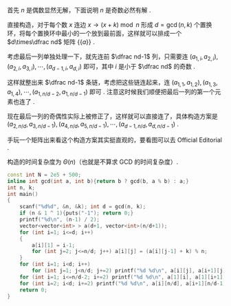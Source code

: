 首先 $n$ 是偶数显然无解，下面说明 $n$ 是奇数必然有解 .

直接构造，对于每个数 $x$ 连边 $x\to(x+k)\bmod n$ 形成 $d=\gcd(n,k)$ 个置换环，将每个置换环中最小的一个放到最前面，这样就可以排成一个 $d\times\dfrac nd$ 矩阵 $\{\{a\}\}$ .

考虑最后一列单独处理一下，就先连前 $\dfrac nd-1$ 列，只需要连 $(a_{1,i},a_{2,i}),(a_{2,i},a_{3,i}),\cdots,(a_{d-1,i},a_{d,i})$ 即可，其中 $i$ 是小于 $\dfrac nd$ 的奇数 .

这样就整出来 $\dfrac nd-1$ 条链，考虑把这些链连起来，连 $(a_{1,1},a_{1,2}),(a_{1,3},a_{1,4}),\cdots,(a_{1,n/d-2},a_{1,n/d-1})$ 即可 . 注意这时候我们顺便把最后一列的第一个元素也连了 .

现在最后一列的奇偶性实际上被修正了，这样就可以直接连了，具体构造方案是 $(a_{2,n/d},a_{3,n/d-1}),(a_{4,n/d},a_{5,n/d-1}),\cdots,(a_{d-1,n/d},a_{d,n/d-1})$ .

手玩一个矩阵出来看这个构造方案其实挺直观的，要看图可以去 Official Editorial .

构造的时间复杂度为 $\Theta(n)$（也就是不算求 GCD 的时间复杂度）.

```cpp
const int N = 2e5 + 500;
inline int gcd(int a, int b){return b ? gcd(b, a % b) : a;}
int n, k;
int main()
{
	scanf("%d%d", &n, &k); int d = gcd(n, k);
	if (n & 1 ^ 1){puts("-1"); return 0;}
	printf("%d\n", (n-1) / 2);
	vector<vector<int> > a(d+1, vector<int>(n/d+1));
	for (int i=1; i<=d; i++)
	{
		a[i][1] = i-1;
		for (int j=2; j<=n/d; j++) a[i][j] = (a[i][j-1] + k) % n;
	}
	for (int i=1; i<d; i++)
		for (int j=1; j<n/d; j+=2) printf("%d %d\n", a[i][j], a[i+1][j]);
	for (int i=1; i<=n/d-2; i+=2) printf("%d %d\n", a[1][i], a[1][i+1]);
	for (int i=2; i<d; i+=2) printf("%d %d\n", a[i][n/d], a[i+1][n/d-1]);
	return 0;
}

```
